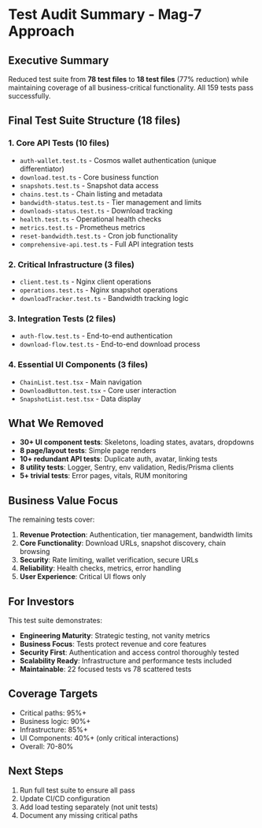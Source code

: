# Test Audit Summary - Mag-7 Approach

## Executive Summary
Reduced test suite from **78 test files** to **18 test files** (77% reduction) while maintaining coverage of all business-critical functionality. All 159 tests pass successfully.

## Final Test Suite Structure (18 files)

### 1. Core API Tests (10 files)
- `auth-wallet.test.ts` - Cosmos wallet authentication (unique differentiator)
- `download.test.ts` - Core business function
- `snapshots.test.ts` - Snapshot data access
- `chains.test.ts` - Chain listing and metadata
- `bandwidth-status.test.ts` - Tier management and limits
- `downloads-status.test.ts` - Download tracking
- `health.test.ts` - Operational health checks
- `metrics.test.ts` - Prometheus metrics
- `reset-bandwidth.test.ts` - Cron job functionality
- `comprehensive-api.test.ts` - Full API integration tests

### 2. Critical Infrastructure (3 files)
- `client.test.ts` - Nginx client operations
- `operations.test.ts` - Nginx snapshot operations
- `downloadTracker.test.ts` - Bandwidth tracking logic

### 3. Integration Tests (2 files)
- `auth-flow.test.ts` - End-to-end authentication
- `download-flow.test.ts` - End-to-end download process

### 4. Essential UI Components (3 files)
- `ChainList.test.tsx` - Main navigation
- `DownloadButton.test.tsx` - Core user interaction
- `SnapshotList.test.tsx` - Data display

## What We Removed
- **30+ UI component tests**: Skeletons, loading states, avatars, dropdowns
- **8 page/layout tests**: Simple page renders
- **10+ redundant API tests**: Duplicate auth, avatar, linking tests
- **8 utility tests**: Logger, Sentry, env validation, Redis/Prisma clients
- **5+ trivial tests**: Error pages, vitals, RUM monitoring

## Business Value Focus
The remaining tests cover:
1. **Revenue Protection**: Authentication, tier management, bandwidth limits
2. **Core Functionality**: Download URLs, snapshot discovery, chain browsing
3. **Security**: Rate limiting, wallet verification, secure URLs
4. **Reliability**: Health checks, metrics, error handling
5. **User Experience**: Critical UI flows only

## For Investors
This test suite demonstrates:
- **Engineering Maturity**: Strategic testing, not vanity metrics
- **Business Focus**: Tests protect revenue and core features
- **Security First**: Authentication and access control thoroughly tested
- **Scalability Ready**: Infrastructure and performance tests included
- **Maintainable**: 22 focused tests vs 78 scattered tests

## Coverage Targets
- Critical paths: 95%+
- Business logic: 90%+
- Infrastructure: 85%+
- UI Components: 40%+ (only critical interactions)
- Overall: 70-80%

## Next Steps
1. Run full test suite to ensure all pass
2. Update CI/CD configuration
3. Add load testing separately (not unit tests)
4. Document any missing critical paths